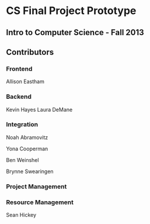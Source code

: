# CS Final Project Prototype

## Intro to Computer Science - Fall 2013

## Contributors

### Frontend
Allison Eastham

### Backend
Kevin Hayes
Laura DeMane

### Integration

Noah Abramovitz

Yona Cooperman

Ben Weinshel

Brynne Swearingen

### Project Management

### Resource Management
Sean Hickey
